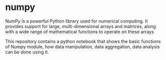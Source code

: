 # numpy
NumPy is a powerful Python library used for numerical computing. It provides support for large, multi-dimensional arrays and matrices, along with a wide range of mathematical functions to operate on these arrays

This repository contains a python notebook that shows the basic functions of Numpy module, how data manipulation, data aggregation, data analysis can be done using it.


